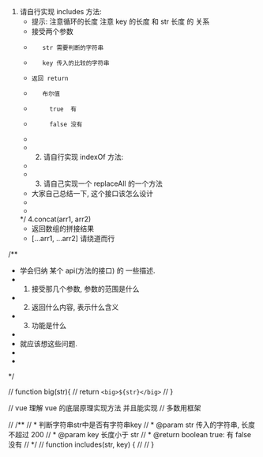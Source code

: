 1. 请自行实现 includes 方法:
   *    提示: 注意循环的长度 注意 key 的长度 和 str 长度 的 关系
   *    接受两个参数
   *        str 需要判断的字符串
   *        key 传入的比较的字符串
   *     返回 return
   *        布尔值
   *          true  有
   *          false 没有
   *
   * 2. 请自行实现 indexOf 方法:
   *
   * 3. 请自己实现一个 replaceAll 的一个方法
   *    大家自己总结一下, 这个接口该怎么设计
   *
   *
   */
     4.concat(arr1, arr2)
   *    返回数组的拼接结果
   *  [...arr1, ...arr2] 请绕道而行

  /**
   * 学会归纳 某个 api(方法的接口) 的 一些描述.
   *    1. 接受那几个参数, 参数的范围是什么
   *    2. 返回什么内容, 表示什么含义
   *    3. 功能是什么
   *
   * 就应该想这些问题.
   *
   *
   */


  // function big(str){
  //   return `<big>${str}</big>`
  // }
  
  // vue 理解 vue 的底层原理实现方法 并且能实现
  // 多数用框架

  // /**
  //  * 判断字符串str中是否有字符串key
  //  * @param str 传入的字符串, 长度不超过 200
  //  * @param key 长度小于 str
  //  * @return boolean  true: 有 false 没有
  //  */
  // function includes(str, key) {
  //
  // }
 
